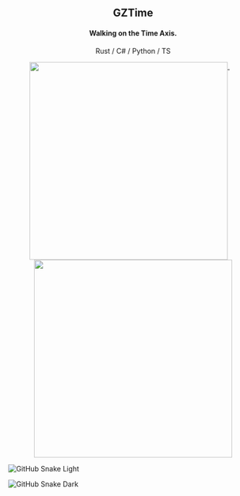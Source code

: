 <h2 align="center">GZTime</h2>

<h4 align="center">Walking on the Time Axis.</h4>

<p align="center">Rust / C# / Python / TS</p>

<p align="center">
  <a href="#">
    <img width="400" align="top" src="https://gist.githubusercontent.com/GZTimeWalker/7b91e5c1e018c9e35d38669d2fbd6e97/raw/github-metrics.svg" />
  </a>
  &emsp;
  <a href="#">
    <img width="400" align="top" src="https://gist.githubusercontent.com/GZTimeWalker/b688af797a7cf82ab466dacd7bc10d0d/raw/github-metrics.svg" />
  </a>
</p>

![GitHub Snake Light](https://gist.githubusercontent.com/GZTimeWalker/62c190858bed9a108ce5811f715d2e55/raw/github-snake.svg#gh-light-mode-only)

![GitHub Snake Dark](https://gist.githubusercontent.com/GZTimeWalker/62c190858bed9a108ce5811f715d2e55/raw/github-snake-dark.svg#gh-dark-mode-only)
